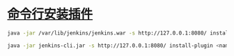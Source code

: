 # [命令行安装插件](https://www.it1352.com/1470978.html)
```bash
java -jar /var/lib/jenkins/jenkins.war -s http://127.0.0.1:8080/ install-plugin ${Plugin_Name}
```

```bash
java -jar jenkins-cli.jar -s http://127.0.0.1:8080/ install-plugin <name>
```